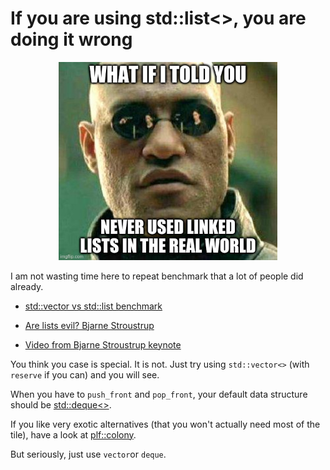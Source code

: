 # If you are using std::list<>, you are doing it wrong

<p align="center"><img src="linked_list.png" width="350"></p>

I am not wasting time here to repeat benchmark that a lot of people did already.

- [std::vector vs std::list benchmark](https://baptiste-wicht.com/posts/2012/11/cpp-benchmark-vector-vs-list.html)

- [Are lists evil? Bjarne Stroustrup](https://isocpp.org/blog/2014/06/stroustrup-lists)

- [Video from Bjarne Stroustrup keynote](https://www.youtube.com/watch?v=YQs6IC-vgmo)

You think you case is special. It is not. Just try using `std::vector<>`
 (with `reserve` if you can) and you will see.
 
When you have to `push_front` and `pop_front`, your default data structure should be 
 [std::deque<>](https://es.cppreference.com/w/cpp/container/deque). 
 
If you like very exotic alternatives (that you won't actually need most of the tile), have a look
at [plf::colony](https://plflib.org/colony.htm).
 
But seriously, just use `vector`or `deque`.




